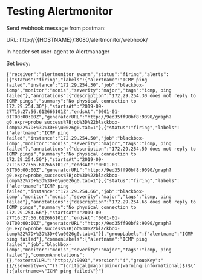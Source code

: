 # Testing Alertmonitor

Send webhook message from postman:

URL: http://{{HOSTNAME}}:8080/alertmonitor/webhook/

In header set user-agent to Alertmanager

Set body:

`
{"receiver":"alertmonitor_swarm","status":"firing","alerts":[{"status":"firing","labels":{"alertname":"ICMP ping failed","instance":"172.29.254.30","job":"blackbox-icmp","monitor":"monis","severity":"major","tags":"icmp, ping failed"},"annotations":{"description":"172.29.254.30 does not reply to ICMP pings","summary":"No physical connection to 172.29.254.30"},"startsAt":"2019-09-27T16:27:56.612666101Z","endsAt":"0001-01-01T00:00:00Z","generatorURL":"http://9ed35ff90bf8:9090/graph?g0.expr=probe_success%7Bjob%3D%22blackbox-icmp%22%7D+%3D%3D+0\u0026g0.tab=1"},{"status":"firing","labels":{"alertname":"ICMP ping failed","instance":"172.29.254.50","job":"blackbox-icmp","monitor":"monis","severity":"major","tags":"icmp, ping failed"},"annotations":{"description":"172.29.254.50 does not reply to ICMP pings","summary":"No physical connection to 172.29.254.50"},"startsAt":"2019-09-27T16:27:56.612666101Z","endsAt":"0001-01-01T00:00:00Z","generatorURL":"http://9ed35ff90bf8:9090/graph?g0.expr=probe_success%7Bjob%3D%22blackbox-icmp%22%7D+%3D%3D+0\u0026g0.tab=1"},{"status":"firing","labels":{"alertname":"ICMP ping failed","instance":"172.29.254.66","job":"blackbox-icmp","monitor":"monis","severity":"major","tags":"icmp, ping failed"},"annotations":{"description":"172.29.254.66 does not reply to ICMP pings","summary":"No physical connection to 172.29.254.66"},"startsAt":"2019-09-27T16:27:56.612666101Z","endsAt":"0001-01-01T00:00:00Z","generatorURL":"http://9ed35ff90bf8:9090/graph?g0.expr=probe_success%7Bjob%3D%22blackbox-icmp%22%7D+%3D%3D+0\u0026g0.tab=1"}],"groupLabels":{"alertname":"ICMP ping failed"},"commonLabels":{"alertname":"ICMP ping failed","job":"blackbox-icmp","monitor":"monis","severity":"major","tags":"icmp, ping failed"},"commonAnnotations":{},"externalURL":"http://:9093","version":"4","groupKey":"{}/{severity=~\"^(?:^(critical|major|minor|warning|informational)$)$\"}:{alertname=\"ICMP ping failed\"}"}
`


